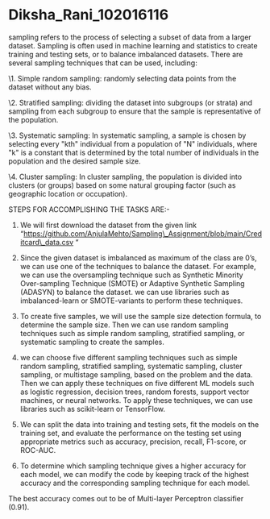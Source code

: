 # Diksha_Rani_102016116



sampling refers to the process of selecting a subset of data from a larger dataset. Sampling is often used in machine learning and statistics to create training and testing sets, or to balance imbalanced datasets. There are several sampling techniques that can be used, including:

\1.  Simple random sampling: randomly selecting data points from the dataset without any bias.

\2.  Stratified sampling: dividing the dataset into subgroups (or strata) and sampling from each subgroup to ensure that the sample is representative of the population.

\3.  Systematic sampling: In systematic sampling, a sample is chosen by selecting every "kth" individual from a population of "N" individuals, where "k" is a constant that is determined by the total number of individuals in the population and the desired sample size. 

\4. Cluster sampling: In cluster sampling, the population is divided into clusters (or groups) based on some natural grouping factor (such as geographic location or occupation). 

STEPS FOR ACCOMPLISHING THE TASKS ARE:-

1. We will first download the dataset from the given link “https://github.com/AnjulaMehto/Sampling\_Assignment/blob/main/Creditcard\_data.csv “

2. Since the given dataset is imbalanced as maximum of the class are 0’s, we  can use one of the techniques to balance the dataset. For example, we can use the oversampling technique such as Synthetic Minority Over-sampling Technique (SMOTE) or Adaptive Synthetic Sampling (ADASYN) to balance the dataset. we can use libraries such as imbalanced-learn or SMOTE-variants to perform these techniques. 

3. To create five samples, we will use the sample size detection formula, to determine the sample size. Then we can use random sampling techniques such as simple random sampling, stratified sampling, or systematic sampling to create the samples.

4. we can choose five different sampling techniques such as simple random sampling, stratified sampling, systematic sampling, cluster sampling, or multistage sampling, based on the problem and the data. Then we can apply these techniques on five different ML models such as logistic regression, decision trees, random forests, support vector machines, or neural networks. To apply these techniques, we can use libraries such as scikit-learn or TensorFlow. 

5. We can split the data into training and testing sets, fit the models on the training set, and evaluate the performance on the testing set using appropriate metrics such as accuracy, precision, recall, F1-score, or ROC-AUC.

6. To determine which sampling technique gives a higher accuracy for each model, we can modify the code by keeping track of the highest accuracy and the corresponding sampling technique for each model.


The best accuracy comes out to be of Multi-layer Perceptron classifier (0.91).
